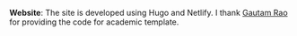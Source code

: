 **Website**: The site is developed using Hugo and Netlify. I thank [Gautam Rao](https://scholar.harvard.edu/rao/home) for providing the code for academic template.
